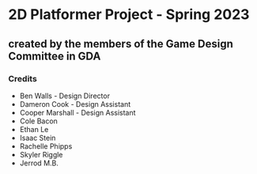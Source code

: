 # 2D Platformer Project - Spring 2023
## created by the members of the Game Design Committee in GDA
### Credits
- Ben Walls - Design Director
- Dameron Cook - Design Assistant
- Cooper Marshall - Design Assistant
- Cole Bacon
- Ethan Le
- Isaac Stein
- Rachelle Phipps
- Skyler Riggle
- Jerrod M.B.
